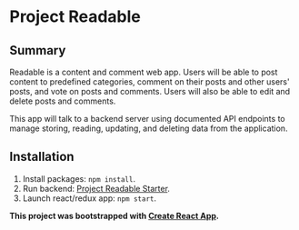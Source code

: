 # Project Readable

## Summary
Readable is a content and comment web app. Users will be able to post content to predefined categories, comment on their posts and other users' posts, and vote on posts and comments. Users will also be able to edit and delete posts and comments.

This app will talk to a backend server using documented API endpoints to manage storing, reading, updating, and deleting data from the application.

## Installation

1. Install packages: `npm install`.
2. Run backend: [Project Readable Starter](https://github.com/udacity/reactnd-project-readable-starter).
3. Launch react/redux app: `npm start`.

**This project was bootstrapped with [Create React App](https://github.com/facebookincubator/create-react-app).**
